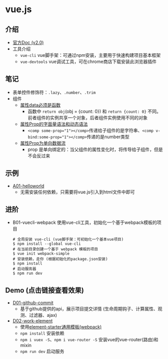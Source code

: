 # vue.js

## 介绍

- [官方Doc (v2.0)](http://cn.vuejs.org/v2/guide/)
- 工具介绍
    - `vue-cli` vue脚手架：可通过npm安装，主要用于快速构建项目基本框架
    - `vue-devtools` vue调试工具，可在chrome商店下载安装此浏览器插件

## 笔记

- 表单控件修饰符：`.lazy`、`.number`、`.trim`
- 组件
    - [属性data必须是函数](http://cn.vuejs.org/v2/guide/components.html#data-必须是函数)
        - 函数中 `return obj`(obj = {count: 0}) 和 `return {count: 0}` 不同。前者组件的实例共享一个对象，后者组件实例使用不同的对象
    - [属性Prop的字面量语法和动态语法](http://cn.vuejs.org/v2/guide/components.html#字面量语法-vs-动态语法)
        - `<comp some-prop="1"></comp>`传递给子组件的是字符串、`<comp v-bind:some-prop="1"></comp>`传递的是number类型
    - [属性Prop为单向数据流](http://cn.vuejs.org/v2/guide/components.html#单向数据流)
        - prop 是单向绑定的：当父组件的属性变化时，将传导给子组件，但是不会反过来

## 示例

- [A01-helloworld](https://oldinaction.github.io/smweb/vuejs/A01-helloworld/)
    - 无需安装任何依赖，只需要将vue.js引入到html文件中即可

## 进阶

- B01-vuecli-webpack 使用vue-cli工具，初始化一个基于webpack模板的项目

    ```shell
    # 全局安装 vue-cli (vue脚手架：可初始化一个基本vue项目)
    $ npm install --global vue-cli
    # 在当前目录创建一个基于 webpack 模板的项目
    $ vue init webpack-simple
    # 安装依赖，走你 (根据初始化的package.json安装)
    $ npm install
    # 启动服务器
    $ npm run dev
    ```

## Demo (点击链接查看效果)

- [D01-github-commit](https://oldinaction.github.io/smweb/vuejs/D01-github-commit/)
    - 基于github提供的api，展示项目提交详情 (生命周期钩子、计算属性、观测、过滤器、ajax)
- [D02-work-element](https://oldinaction.github.io/smweb/vuejs/D02-work-element/)
    - 使用[element-starter通用模板(webpack)](https://github.com/ElementUI/element-starter)
    - `npm install` 安装依赖
    - `npm i vuex -S`、`npm i vue-router -S` 安装vue的vue-router(路由)和mixin
    - `npm run dev` 启动服务
